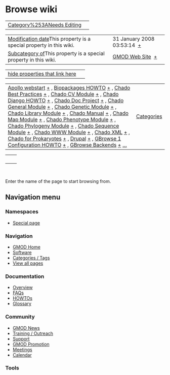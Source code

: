 



<span id="top"></span>




# <span dir="auto">Browse wiki</span>






|  |  |
|----|----|
| [Category%253ANeeds Editing](/wiki/Category%253ANeeds_Editing "Category%253ANeeds Editing") |  |

|  |  |
|----|----|
| <span class="smw-highlighter" data-type="1" state="inline" data-title="Property"><span class="smwbuiltin">[Modification date](/wiki/Property:Modification_date "Property:Modification date")</span><span class="smwttcontent">This property is a special property in this wiki.</span></span> | <span class="smwb-value">31 January 2008 03:53:14  <span class="smwsearch">[+](/wiki/Special%253ASearchByProperty/Modification-20date/31-20January-202008-2003:53:14 "Special%253ASearchByProperty/Modification-20date/31-20January-202008-2003:53:14")</span></span> |
| <span class="smw-highlighter" data-type="1" state="inline" data-title="Property"><span class="smwbuiltin">[Subcategory of](/wiki/Property:Subcategory_of "Property:Subcategory of")</span><span class="smwttcontent">This property is a special property in this wiki.</span></span> | <span class="smwb-value">[GMOD Web Site](/wiki/Category%253AGMOD_Web_Site "Category%253AGMOD Web Site")  <span class="smwsearch">[+](/wiki/Special%253ASearchByProperty/Subcategory-20of/GMOD-20Web-20Site "Special%253ASearchByProperty/Subcategory-20of/GMOD-20Web-20Site")</span></span> |

<span id="smw_browse_incoming"></span>

|  |  |
|----|----|
| [hide properties that link here](/mediawiki/index.php?title=Special:Browse&offset=0&dir=out&article=Category%253ANeeds+Editing)  |  |

|  |  |
|----|----|
| <span class="smwb-ivalue">[Apollo webstart](/wiki/Apollo_webstart "Apollo webstart") <span class="smwbrowse">[+](/wiki/Special%253ABrowse/Apollo-20webstart "Special%253ABrowse/Apollo-20webstart")</span></span> , <span class="smwb-ivalue">[Biopackages HOWTO](/wiki/Biopackages_HOWTO "Biopackages HOWTO") <span class="smwbrowse">[+](/wiki/Special%253ABrowse/Biopackages-20HOWTO "Special%253ABrowse/Biopackages-20HOWTO")</span></span> , <span class="smwb-ivalue">[Chado Best Practices](/wiki/Chado_Best_Practices "Chado Best Practices") <span class="smwbrowse">[+](/wiki/Special%253ABrowse/Chado-20Best-20Practices "Special%253ABrowse/Chado-20Best-20Practices")</span></span> , <span class="smwb-ivalue">[Chado CV Module](/wiki/Chado_CV_Module "Chado CV Module") <span class="smwbrowse">[+](/wiki/Special%253ABrowse/Chado-20CV-20Module "Special%253ABrowse/Chado-20CV-20Module")</span></span> , <span class="smwb-ivalue">[Chado Django HOWTO](/wiki/Chado_Django_HOWTO "Chado Django HOWTO") <span class="smwbrowse">[+](/wiki/Special%253ABrowse/Chado-20Django-20HOWTO "Special%253ABrowse/Chado-20Django-20HOWTO")</span></span> , <span class="smwb-ivalue">[Chado Doc Project](/wiki/Chado_Doc_Project "Chado Doc Project") <span class="smwbrowse">[+](/wiki/Special%253ABrowse/Chado-20Doc-20Project "Special%253ABrowse/Chado-20Doc-20Project")</span></span> , <span class="smwb-ivalue">[Chado General Module](/wiki/Chado_General_Module "Chado General Module") <span class="smwbrowse">[+](/wiki/Special%253ABrowse/Chado-20General-20Module "Special%253ABrowse/Chado-20General-20Module")</span></span> , <span class="smwb-ivalue">[Chado Genetic Module](/wiki/Chado_Genetic_Module "Chado Genetic Module") <span class="smwbrowse">[+](/wiki/Special%253ABrowse/Chado-20Genetic-20Module "Special%253ABrowse/Chado-20Genetic-20Module")</span></span> , <span class="smwb-ivalue">[Chado Library Module](/wiki/Chado_Library_Module "Chado Library Module") <span class="smwbrowse">[+](/wiki/Special%253ABrowse/Chado-20Library-20Module "Special%253ABrowse/Chado-20Library-20Module")</span></span> , <span class="smwb-ivalue">[Chado Manual](/wiki/Chado_Manual "Chado Manual") <span class="smwbrowse">[+](/wiki/Special%253ABrowse/Chado-20Manual "Special%253ABrowse/Chado-20Manual")</span></span> , <span class="smwb-ivalue">[Chado Map Module](/wiki/Chado_Map_Module "Chado Map Module") <span class="smwbrowse">[+](/wiki/Special%253ABrowse/Chado-20Map-20Module "Special%253ABrowse/Chado-20Map-20Module")</span></span> , <span class="smwb-ivalue">[Chado Phenotype Module](/wiki/Chado_Phenotype_Module "Chado Phenotype Module") <span class="smwbrowse">[+](/wiki/Special%253ABrowse/Chado-20Phenotype-20Module "Special%253ABrowse/Chado-20Phenotype-20Module")</span></span> , <span class="smwb-ivalue">[Chado Phylogeny Module](/wiki/Chado_Phylogeny_Module "Chado Phylogeny Module") <span class="smwbrowse">[+](/wiki/Special%253ABrowse/Chado-20Phylogeny-20Module "Special%253ABrowse/Chado-20Phylogeny-20Module")</span></span> , <span class="smwb-ivalue">[Chado Sequence Module](/wiki/Chado_Sequence_Module "Chado Sequence Module") <span class="smwbrowse">[+](/wiki/Special%253ABrowse/Chado-20Sequence-20Module "Special%253ABrowse/Chado-20Sequence-20Module")</span></span> , <span class="smwb-ivalue">[Chado WWW Module](/wiki/Chado_WWW_Module "Chado WWW Module") <span class="smwbrowse">[+](/wiki/Special%253ABrowse/Chado-20WWW-20Module "Special%253ABrowse/Chado-20WWW-20Module")</span></span> , <span class="smwb-ivalue">[Chado XML](/wiki/Chado_XML "Chado XML") <span class="smwbrowse">[+](/wiki/Special%253ABrowse/Chado-20XML "Special%253ABrowse/Chado-20XML")</span></span> , <span class="smwb-ivalue">[Chado for Prokaryotes](/wiki/Chado_for_Prokaryotes "Chado for Prokaryotes") <span class="smwbrowse">[+](/wiki/Special%253ABrowse/Chado-20for-20Prokaryotes "Special%253ABrowse/Chado-20for-20Prokaryotes")</span></span> , <span class="smwb-ivalue">[Drupal](/wiki/Drupal "Drupal") <span class="smwbrowse">[+](/wiki/Special%253ABrowse/Drupal "Special%253ABrowse/Drupal")</span></span> , <span class="smwb-ivalue">[GBrowse 1 Configuration HOWTO](/wiki/GBrowse_1_Configuration_HOWTO "GBrowse 1 Configuration HOWTO") <span class="smwbrowse">[+](/wiki/Special%253ABrowse/GBrowse-201-20Configuration-20HOWTO "Special%253ABrowse/GBrowse-201-20Configuration-20HOWTO")</span></span> , <span class="smwb-ivalue">[GBrowse Backends](/wiki/GBrowse_Backends "GBrowse Backends") <span class="smwbrowse">[+](/wiki/Special%253ABrowse/GBrowse-20Backends "Special%253ABrowse/GBrowse-20Backends")</span></span> […](/mediawiki/index.php?title=Special%253ASearchByProperty&property=&value=Category%253ANeeds+Editing) | [Categories](/wiki/Special%253ACategories "Special%253ACategories") |

|     |     |
|-----|-----|
|     |     |

 

Enter the name of the page to start browsing from.  








## Navigation menu



### Namespaces

- <span id="ca-nstab-special">[Special
  page](/wiki/Special%253ABrowse/Category%253ANeeds_Editing "This is a special page, you cannot edit the page itself")</span>






### Navigation



- <span id="n-GMOD-Home">[GMOD Home](/wiki/Main_Page)</span>
- <span id="n-Software">[Software](/wiki/GMOD_Components)</span>
- <span id="n-Categories-.2F-Tags">[Categories /
  Tags](/wiki/Categories)</span>
- <span id="n-View-all-pages">[View all
  pages](/wiki/Special:AllPages)</span>




### Documentation



- <span id="n-Overview">[Overview](/wiki/Overview)</span>
- <span id="n-FAQs">[FAQs](/wiki/Category%253AFAQ)</span>
- <span id="n-HOWTOs">[HOWTOs](/wiki/Category%253AHOWTO)</span>
- <span id="n-Glossary">[Glossary](/wiki/Glossary)</span>




### Community



- <span id="n-GMOD-News">[GMOD News](/wiki/GMOD_News)</span>
- <span id="n-Training-.2F-Outreach">[Training /
  Outreach](/wiki/Training_and_Outreach)</span>
- <span id="n-Support">[Support](/wiki/Support)</span>
- <span id="n-GMOD-Promotion">[GMOD
  Promotion](/wiki/GMOD_Promotion)</span>
- <span id="n-Meetings">[Meetings](/wiki/Meetings)</span>
- <span id="n-Calendar">[Calendar](/wiki/Calendar)</span>




### Tools












<!-- -->




